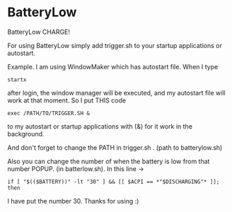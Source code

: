 # BatteryLow
BatteryLow CHARGE! 

For using BatteryLow simply add trigger.sh to your startup applications or autostart.

Example.
I am using WindowMaker which has autostart file. When I type 
```
startx
```
after login, the window manager will be executed, and my autostart file will work at that moment.
So I put THIS code
```
exec /PATH/TO/TRIGGER.SH &

```
to my autostart or startup applications with (&) for it work in the background.

And don't forget to change the PATH in trigger.sh . (path to batterylow.sh)

Also you can change the number of when the battery is low from that number POPUP. (in batterlow.sh). In this line ->
```
if [ "$(($BATTERY))" -lt "30" ] && [[ $ACPI == *"$DISCHARGING"* ]]; then
```
I have put the number 30.
Thanks for using :)

